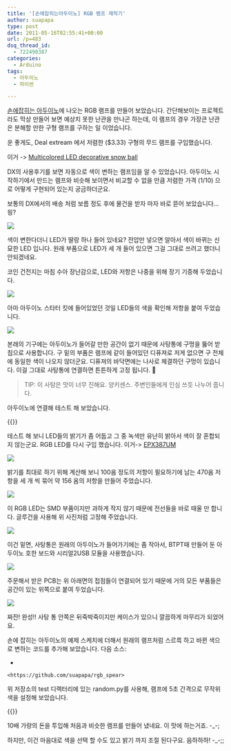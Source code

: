 ```yaml
---
title: '[손에잡히는아두이노] RGB 램프 제작기'
author: suapapa
type: post
date: 2011-05-16T02:55:41+00:00
url: /p=483
dsq_thread_id:
  - 722490387
categories:
  - Arduino
tags:
  - 아두이노
  - 파이썬

---
```

[손에잡히는 아두이노][1]에 나오는 RGB 램프를 만들어 보았습니다. 간단해보이는 프로젝트라도 막상 만들어 보면 예상치 못한 난관을 만나곤 하는데, 이 램프의 경우 가장큰 난관은 분해할 만한 구형 램프를 구하는 일 이었습니다.

운 좋게도, Deal extream 에서 저렴한 ($3.33) 구형의 무드 램프를 구입했습니다.

이거 -> [Multicolored LED decorative snow ball][2]

DX의 사용후기를 보면 자동으로 색이 변하는 램프임을 알 수 있었습니다. 아두이노 시작하기에서 만드는 램프와 비슷해 보이면서 비교할 수 없을 만큼 저렴한 가격 (1/10) 으로 어떻게 구현되어 있는지 궁금하더군요.

보통의 DX에서의 배송 처럼 보름 정도 후에 물건을 받자 마자 바로 뜯어 보았습니다&#8230; 읭?



![](https://asset.homin.dev/blog/image/rgbspear_from_dx.jpg)

색이 변한다더니 LED가 딸랑 하나 들어 있네요? 전압만 넣으면 알아서 색이 바뀌는 신묘한 LED 입니다. 원래 부품으로 LED가 세 개 들어 있으면 그걸 그대로 쓰려고 했더니 안되겠네요.

코인 건전지는 마침 수아 장난감으로, LED와 저항은 나중을 위해 장기 기증해 두었습니다.

![](https://asset.homin.dev/blog/image/rgbspear_leds.jpg)

아마 아두이노 스타터 킷에 들어있었던 것일 LED들의 색을 확인해 저항을 붙여 두었습니다. 



![](https://asset.homin.dev/blog/image/rgbspear_meterial.jpg)

본래의 기구에는 아두이노가 들어갈 만한 공간이 없기 때문에 사탕통에 구멍을 뚫어 받침으로 사용합니다. 구 밑의 부품은 램프에 같이 들어있던 디퓨져로 저게 없으면 구 전체에 동일한 색이 나오지 않더군요. 디퓨져의 바닥면에는 나사로 체결하던 구멍이 있습니다. 이걸 그대로 사탕통에 연결하면 튼튼하게 고정 됩니다. 🙂

> TIP: 이 사탕은 맛이 너무 진해요. 양키센스. 주변인들에게 인심 쓰듯 나누어 줍니다.


아두이노에 연결해 테스트 해 보았습니다.


{{<youtube ds33rlCptPI>}}

테스트 해 보니 LED들의 밝기가 좀 어둡고 그 중 녹색만 유난히 밝아서 색이 잘 혼합되지 않는군요. RGB LED를 다시 구입 했습니다. 이거-> [EPX387UM][3]




![](https://asset.homin.dev/blog/image/rgbspear_resistors_in_parallel.jpg)

밝기를 최대로 하기 위해 계산해 보니 100옴 정도의 저항이 필요하기에 남는 470옴 저항을 세 개 씩 묶어 약 156 옴의 저항을 만들어 주었습니다.

![](https://asset.homin.dev/blog/image/rgbspear_3in1_led.jpg)

이 RGB LED는 SMD 부품이지만 과하게 작지 않기 때문에 전선들을 바로 때울 만 합니다. 글루건을 사용해 위 사진처럼 고정해 주었습니다.

![](https://asset.homin.dev/blog/image/rgbspear_assembling_1.jpg)

이건 밑면, 사탕통은 원래의 아두이노가 들어가기에는 좀 작아서, BTPT때 만들어 둔 아두이노 호한 보드와 시리얼2USB 모듈을 사용했습니다.

![](https://asset.homin.dev/blog/image/rgbspear_assembling_2.jpg)

주문해서 받은 PCB는 위 아래면의 접점들이 연결되어 있기 때문에 거의 모든 부품들은 공간이 있는 위쪽으로 붙여 두었습니다.

![](https://asset.homin.dev/blog/image/rgbspear_done.jpg)

짜잔! 완성!! 사탕 통 안쪽은 뒤죽박죽이지만 케이스가 있으니 깔끔하게 마무리가 되었어요.

손에 잡히는 아두이노의 예제 스케치에 더해서 원래의 램프처럼 스르륵 하고 바뀐 색으로 변하는 코드를 추가해 보았습니다. 다음 소스:

  * 
    
    <https://github.com/suapapa/rgb_spear>




위 저장소의 test 디렉터리에 있는 random.py를 사용해, 램프에 5초 간격으로 무작위 색을 설정해 보았습니다.

{{<youtube sP7MBqmcod>}}

10배 가량의 돈을 투입해 처음과 비슷한 램프를 만들어 냈네요. 이 맛에 하는거죠. -_-;

하지만, 이건 마음대로 색을 선택 할 수도 있고 밝기 까지 조절 된다구요. 음하하하! -_-;;

 [1]: http://insightbook.springnote.com/pages/5425269
 [2]: http://www.dealextreme.com/p/multicolored-led-decorative-snow-ball-2041
 [3]: http://eleparts.co.kr/p.php?s=EPX387UM